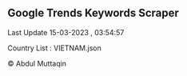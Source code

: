 

## Google Trends Keywords Scraper 
 
Last Update 15-03-2023 , 03:54:57

Country List :
VIETNAM.json



© Abdul Muttaqin 
